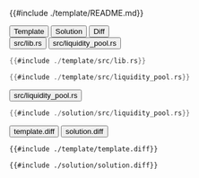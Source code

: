 
<div class="content-row">
<div class="content-col">

{{#include ./template/README.md}}

</div>

<div class="content-col">

<div class="tab">
  <button class="maintab tablinks active" onclick="switchMainTab(event, 'Template')">Template</button>
  <button class="maintab tablinks" onclick="switchMainTab(event, 'Solution')">Solution</button>
  <button class="maintab tablinks" onclick="switchMainTab(event, 'Diff')">Diff</button>
</div>

<div id="Template" class="maintab tabcontent active">

<div class="tab">
<button class="subtab tablinks file-template file-modified active" onclick="switchSubTab(event, 'src/lib.rs')" data-id="src/lib.rs">src/lib.rs</button>
<button class="subtab tablinks file-template file-added" onclick="switchSubTab(event, 'src/liquidity_pool.rs')" data-id="src/liquidity_pool.rs">src/liquidity_pool.rs</button>
</div>
<div id="template/src/lib.rs" class="subtab tabcontent active" data-id="src/lib.rs">

```rust
{{#include ./template/src/lib.rs}}
```

</div>

<div id="template/src/liquidity_pool.rs" class="subtab tabcontent" data-id="src/liquidity_pool.rs">

```rust
{{#include ./template/src/liquidity_pool.rs}}
```

</div>



</div>

<div id="Solution" class="maintab tabcontent">

<div class="tab">
<button class="subtab tablinks file-solution file-modified active" onclick="switchSubTab(event, 'src/liquidity_pool.rs')" data-id="src/liquidity_pool.rs">src/liquidity_pool.rs</button>
</div>
<div id="solution/src/liquidity_pool.rs" class="subtab tabcontent active" data-id="src/liquidity_pool.rs">

```rust
{{#include ./solution/src/liquidity_pool.rs}}
```

</div>



</div>

<div id="Diff" class="maintab tabcontent">


<div class="tab">
	<button class="difftab tablinks active" onclick="switchDiff(event, 'template.diff')" data-id="template.diff">template.diff</button>
	<button class="difftab tablinks" onclick="switchDiff(event, 'solution.diff')" data-id="solution.diff">solution.diff</button>
</div>
<div id="template.diff" class="difftab tabcontent active" data-id="template.diff">

```diff
{{#include ./template/template.diff}}
```

</div>
<div id="solution.diff" class="difftab tabcontent" data-id="solution.diff">

```diff
{{#include ./solution/solution.diff}}
```

</div>

</div>

</div>
</div>
